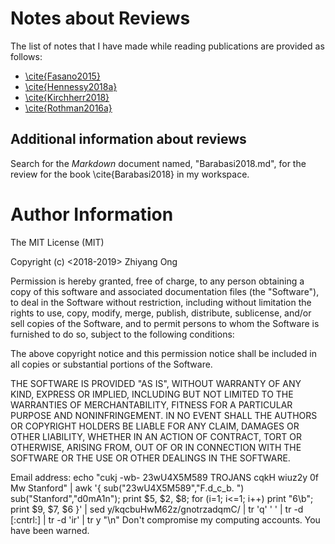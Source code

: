 #	Notes about Reviews


The list of notes that I have made while reading publications are provided as follows:
+ [\cite{Fasano2015}](https://github.com/eda-ricercatore/gulyas-scripts/blob/master/notes/reviews/Fasano2015.md)
+ [\cite{Hennessy2018a}](https://github.com/eda-ricercatore/gulyas-scripts/blob/master/notes/reviews/Hennessy2018a.md)
+ [\cite{Kirchherr2018}](https://github.com/eda-ricercatore/gulyas-scripts/blob/master/notes/reviews/Kirchherr2018.md)
+ [\cite{Rothman2016a}](https://github.com/eda-ricercatore/gulyas-scripts/blob/master/notes/reviews/Rothman2016a.md)














##	Additional information about reviews

Search for the *Markdown* document named, "Barabasi2018.md", for the review for the book \cite{Barabasi2018} in my workspace.

















#	Author Information

The MIT License (MIT)

Copyright (c) <2018-2019> Zhiyang Ong

Permission is hereby granted, free of charge, to any person obtaining a copy of this software and associated documentation files (the "Software"), to deal in the Software without restriction, including without limitation the rights to use, copy, modify, merge, publish, distribute, sublicense, and/or sell copies of the Software, and to permit persons to whom the Software is furnished to do so, subject to the following conditions:

The above copyright notice and this permission notice shall be included in all copies or substantial portions of the Software.

THE SOFTWARE IS PROVIDED "AS IS", WITHOUT WARRANTY OF ANY KIND, EXPRESS OR IMPLIED, INCLUDING BUT NOT LIMITED TO THE WARRANTIES OF MERCHANTABILITY, FITNESS FOR A PARTICULAR PURPOSE AND NONINFRINGEMENT. IN NO EVENT SHALL THE AUTHORS OR COPYRIGHT HOLDERS BE LIABLE FOR ANY CLAIM, DAMAGES OR OTHER LIABILITY, WHETHER IN AN ACTION OF CONTRACT, TORT OR OTHERWISE, ARISING FROM, OUT OF OR IN CONNECTION WITH THE SOFTWARE OR THE USE OR OTHER DEALINGS IN THE SOFTWARE.

Email address: echo "cukj -wb- 23wU4X5M589 TROJANS cqkH wiuz2y 0f Mw Stanford" | awk '{ sub("23wU4X5M589","F.d_c_b. ") sub("Stanford","d0mA1n"); print $5, $2, $8; for (i=1; i<=1; i++) print "6\b"; print $9, $7, $6 }' | sed y/kqcbuHwM62z/gnotrzadqmC/ | tr 'q' ' ' | tr -d [:cntrl:] | tr -d 'ir' | tr y "\n"		Don't compromise my computing accounts. You have been warned.
